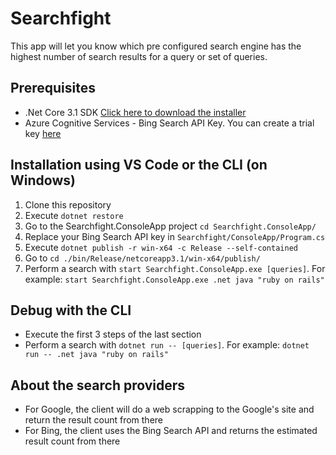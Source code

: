 # Searchfight

This app will let you know which pre configured search engine has the highest number of search results for a query or set of queries.

## Prerequisites

* .Net Core 3.1 SDK [Click here to download the installer](https://dotnet.microsoft.com/download)
* Azure Cognitive Services - Bing Search API Key. You can create a trial key [here](https://azure.microsoft.com/en-us/try/cognitive-services/my-apis/?api=bing-web-search-api)

## Installation using VS Code or the CLI (on Windows)

1. Clone this repository
2. Execute `dotnet restore`
3. Go to the Searchfight.ConsoleApp project `cd Searchfight.ConsoleApp/`
4. Replace your Bing Search API key in `Searchfight/ConsoleApp/Program.cs`
4. Execute `dotnet publish -r win-x64 -c Release --self-contained`
5. Go to `cd ./bin/Release/netcoreapp3.1/win-x64/publish/`
6. Perform a search with `start Searchfight.ConsoleApp.exe [queries]`. For example: `start Searchfight.ConsoleApp.exe .net java "ruby on rails"`

## Debug with the CLI

* Execute the first 3 steps of the last section
* Perform a search with `dotnet run -- [queries]`. For example: `dotnet run -- .net java "ruby on rails"`

## About the search providers

* For Google, the client will do a web scrapping to the Google's site and return the result count from there
* For Bing, the client uses the Bing Search API and returns the estimated result count from there